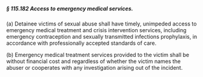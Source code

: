##### § 115.182 Access to emergency medical services. #####

(a) Detainee victims of sexual abuse shall have timely, unimpeded access to emergency medical treatment and crisis intervention services, including emergency contraception and sexually transmitted infections prophylaxis, in accordance with professionally accepted standards of care.

(b) Emergency medical treatment services provided to the victim shall be without financial cost and regardless of whether the victim names the abuser or cooperates with any investigation arising out of the incident.